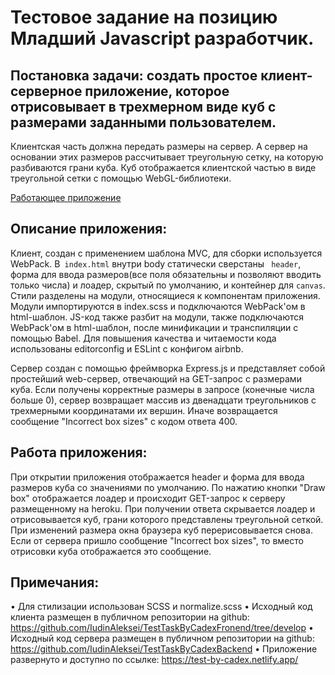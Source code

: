 # Тестовое задание на позицию Младший Javascript разработчик. 

## Постановка задачи:  создать простое клиент-серверное приложение, которое отрисовывает в трехмерном виде куб с размерами заданными пользователем.
Клиентская часть должна передать размеры на сервер. А сервер на основании этих размеров рассчитывает треугольную сетку, на которую разбиваются грани куба.
Куб отображается клиентской частью в виде треугольной сетки с помощью WebGL-библиотеки. 

[Работающее приложение](https://test-by-cadex.netlify.app/)

## Описание приложения:
Клиент, создан с применением шаблона MVC, для сборки используется WebPack.
В` index.html` внутри body статически сверстаны ` header`, форма для ввода размеров(все поля обязательны и позволяют вводить только числа) и лоадер, скрытый по умолчанию, и контейнер для `canvas`.
Стили разделены на модули, относящиеся к компонентам приложения. Модули импортируются в index.scss и подключаются WebPack'ом в html-шаблон.
JS-код также разбит на модули, также подключаются WebPack'ом в html-шаблон, после минификации и транспиляции с помощью Babel.
Для повышения качества и читаемости кода использованы editorconfig и ESLint с конфигом airbnb.

Сервер создан с помощью фреймворка Express.js и представляет собой простейший web-сервер, отвечающий на GET-запрос с размерами куба.
Если получены корректные размеры в запросе (конечные числа больше 0), сервер возвращает массив из двенадцати треугольников с трехмерными координатами их вершин.
Иначе возвращается сообщение "Incorrect box sizes" с кодом ответа 400.

## Работа приложения:
При открытии приложения отображается header и форма для ввода размеров куба со значениями по умолчанию.
По нажатию кнопки "Draw box" отображается лоадер и происходит GET-запрос к серверу размещенному на heroku.
При получении ответа скрывается лоадер и отрисовывается куб, грани которого представлены треугольной сеткой. При изменений размера окна браузера куб перерисовывается снова.
Если от сервера пришло сообщение "Incorrect box sizes", то вместо отрисовки куба отображается это сообщение.

## Примечания:
•	Для стилизации использован SCSS и normalize.scss
•	Исходный код клиента размещен в публичном репозитории на github: https://github.com/IudinAleksei/TestTaskByCadexFronend/tree/develop
•	Исходный код сервера размещен в публичном репозитории на github: https://github.com/IudinAleksei/TestTaskByCadexBackend
•	Приложение  развернуто и доступно по ссылке: https://test-by-cadex.netlify.app/


